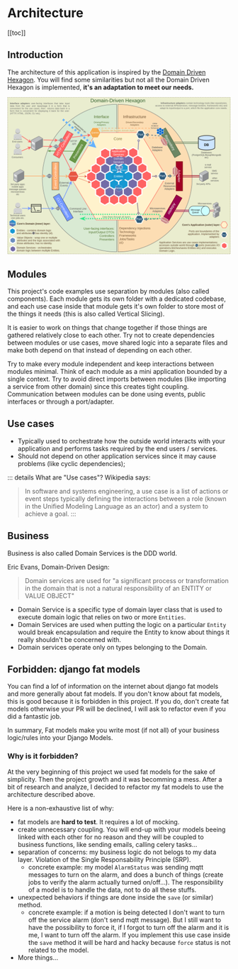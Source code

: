 # Architecture
[[toc]]

## Introduction
The architecture of this application is inspired by the [Domain Driven Hexagon](https://github.com/Sairyss/domain-driven-hexagon). You will find some similarities but not all the Domain Driven Hexagon is implemented, **it's an adaptation to meet our needs.**

![Domain Driven Hexagon](./img/DomainDrivenHexagon.png)


## Modules
This project's code examples use separation by modules (also called components). Each module gets its own folder with a dedicated codebase, and each use case inside that module gets it's own folder to store most of the things it needs (this is also called Vertical Slicing).

It is easier to work on things that change together if those things are gathered relatively close to each other. Try not to create dependencies between modules or use cases, move shared logic into a separate files and make both depend on that instead of depending on each other.

Try to make every module independent and keep interactions between modules minimal. Think of each module as a mini application bounded by a single context. Try to avoid direct imports between modules (like importing a service from other domain) since this creates tight coupling. Communication between modules can be done using events, public interfaces or through a port/adapter.

## Use cases
- Typically used to orchestrate how the outside world interacts with your application and performs tasks required by the end users / services.
- Should not depend on other application services since it may cause problems (like cyclic dependencies);

::: details What are "Use cases"? 
Wikipedia says:
> In software and systems engineering, a use case is a list of actions or event steps typically defining the interactions between a role (known in the Unified Modeling Language as an actor) and a system to achieve a goal.
:::

## Business
Business is also called Domain Services is the DDD world.

Eric Evans, Domain-Driven Design:
> Domain services are used for "a significant process or transformation in the domain that is not a natural responsibility of an ENTITY or VALUE OBJECT"

- Domain Service is a specific type of domain layer class that is used to execute domain logic that relies on two or more `Entities`.
- Domain Services are used when putting the logic on a particular `Entity` would break encapsulation and require the Entity to know about things it really shouldn't be concerned with.
- Domain services operate only on types belonging to the Domain.

## Forbidden: django fat models
You can find a lof of information on the internet about django fat models and more generally about fat models.
If you don't know about fat models, this is good because it is forbidden in this project. If you do, don't create fat models otherwise your PR will be declined, I will ask to refactor even if you did a fantastic job.

In summary, Fat models make you write most (if not all) of your business logic/rules into your Django Models.

### Why is it forbidden?
At the very beginning of this project we used fat models for the sake of simplicity. Then the project growth and it was becomming a mess.
After a bit of research and analyze, I decided to refactor my fat models to use the architecture described above.

Here is a non-exhaustive list of why:
- fat models are **hard to test**. It requires a lot of mocking.
- create unnecessary coupling. You will end-up with your models beeing linked with each other for no reason and they will be coupled to business functions, like sending emails, calling celery tasks...
- separation of concerns: my business logic do not belogs to my data layer. Violation of the Single Responsability Principle (SRP).
  - concrete example: my model `AlarmStatus` was sending mqtt messages to turn on the alarm, and does a bunch of things (create jobs to verify the alarm actually turned on/off...). The responsibility of a model is to handle the data, not to do all these stuffs.
- unexpected behaviors if things are done inside the `save` (or similar) method.
  - concrete example: if a motion is being detected I don't want to turn off the service alarm (don't send mqtt message). But I still want to have the possibility to force it, if I forgot to turn off the alarm and it is me, I want to turn off the alarm. If you implement this use case inside the `save` method it will be hard and hacky because `force` status is not related to the model.
- More things...


